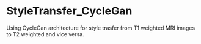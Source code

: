# StyleTransfer_CycleGan
 Using CycleGan architecture for style trasfer from T1 weighted MRI images to T2 weighted and vice versa.
